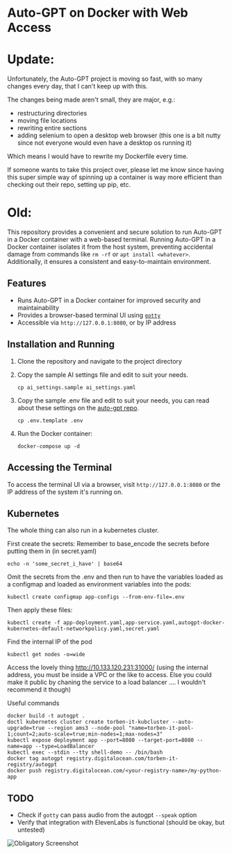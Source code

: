 # Auto-GPT on Docker with Web Access

# Update:

Unfortunately, the Auto-GPT project is moving so fast, with so many changes every day, that I can't keep up with this. 

The changes being made aren't small, they are major, e.g.:
* restructuring directories
* moving file locations
* rewriting entire sections
* adding selenium to open a desktop web browser (this one is a bit nutty since not everyone would even have a desktop os running it)

Which means I would have to rewrite my Dockerfile every time.

If someone wants to take this project over, please let me know since having this super simple way of spinning up a container is way more efficient than checking out their repo, setting up pip, etc.



# Old:


This repository provides a convenient and secure solution to run Auto-GPT in a Docker container with a web-based terminal. Running Auto-GPT in a Docker container isolates it from the host system, preventing accidental damage from commands like `rm -rf` or `apt install <whatever>`. Additionally, it ensures a consistent and easy-to-maintain environment.

## Features

- Runs Auto-GPT in a Docker container for improved security and maintainability
- Provides a browser-based terminal UI using [`gotty`](https://github.com/sorenisanerd/gotty)
- Accessible via `http://127.0.0.1:8080`, or by IP address

## Installation and Running

1. Clone the repository and navigate to the project directory
2. Copy the sample AI settings file and edit to suit your needs.

    ```
    cp ai_settings.sample ai_settings.yaml
    ```

3. Copy the sample .env file and edit to suit your needs, you can read about these settings on the [auto-gpt repo](https://github.com/Significant-Gravitas/Auto-GPT).

    ```
    cp .env.template .env
    ```

4. Run the Docker container:

    ```
    docker-compose up -d
    ```


## Accessing the Terminal

To access the terminal UI via a browser, visit `http://127.0.0.1:8080` or the IP address of the system it's running on. 

## Kubernetes

The whole thing can also run in a kubernetes cluster.

First create the secrets:
Remember to base_encode the secrets before putting them in (in secret.yaml)
```commandline
echo -n 'some_secret_i_have' | base64
```

Omit the secrets from the .env and then run to have the variables loaded as a configmap and loaded as environment variables into the pods:
```commandline
kubectl create configmap app-configs --from-env-file=.env
```

Then apply these files:
```commandline
kubectl create -f app-deployment.yaml,app-service.yaml,autogpt-docker-kubernetes-default-networkpolicy.yaml,secret.yaml
```

Find the internal IP of the pod
```commandline
kubectl get nodes -o=wide
```

Access the lovely thing
http://10.133.120.231:31000/ (using the internal address, you must be inside a VPC or the like to access. Else you could make it public by chaning the service to a load balancer .... I wouldn't recommend it though)


Useful commands
```commandline
docker build -t autogpt .
doctl kubernetes cluster create torben-it-kubcluster --auto-upgrade=true --region ams3 --node-pool "name=torben-it-pool-1;count=2;auto-scale=true;min-nodes=1;max-nodes=3"
kubectl expose deployment app --port=8080 --target-port=8080 --name=app --type=LoadBalancer
kubectl exec --stdin --tty shell-demo -- /bin/bash
docker tag autogpt registry.digitalocean.com/torben-it-registry/autogpt
docker push registry.digitalocean.com/<your-registry-name>/my-python-app
```
## TODO

- Check if `gotty` can pass audio from the autogpt `--speak` option
- Verify that integration with ElevenLabs is functional (should be okay, but untested)

![Obligatory Screenshot](screenshots/screenshot.png)

